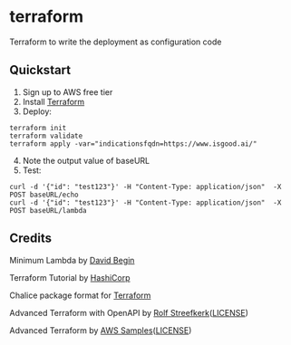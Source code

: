 # terraform
Terraform to write the deployment as configuration code

## Quickstart
1. Sign up to AWS free tier
2. Install [Terraform](https://learn.hashicorp.com/tutorials/terraform/install-cli?in=terraform/aws-get-started)
3. Deploy:
```
terraform init
terraform validate
terraform apply -var="indicationsfqdn=https://www.isgood.ai/"
```
4. Note the output value of baseURL
5. Test:
```
curl -d '{"id": "test123"}' -H "Content-Type: application/json"  -X POST baseURL/echo
curl -d '{"id": "test123"}' -H "Content-Type: application/json"  -X POST baseURL/lambda
```

## Credits

Minimum Lambda
 by [David Begin](https://www.davidbegin.com/the-most-minimal-aws-lambda-function-with-python-terraform/)

Terraform Tutorial
 by [HashiCorp](https://learn.hashicorp.com/tutorials/terraform/lambda-api-gateway)

Chalice package format
 for [Terraform](https://aws.github.io/chalice/topics/tf.html)

Advanced Terraform with OpenAPI
 by [Rolf Streefkerk](https://dev.to/rolfstreefkerk/openapi-with-terraform-on-aws-api-gateway-17je)([LICENSE](https://github.com/rpstreef/openapi-tf-example/blob/master/LICENSE))

Advanced Terraform
 by [AWS Samples](https://github.com/aws-samples/aws-ingesting-click-logs-using-terraform)([LICENSE](https://github.com/aws-samples/aws-ingesting-click-logs-using-terraform/blob/master/LICENSE))

